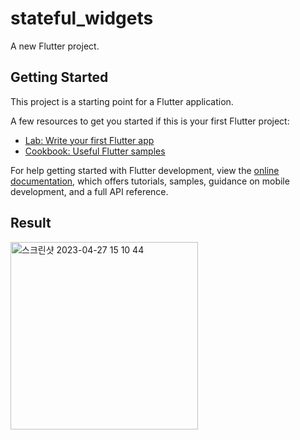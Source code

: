 # stateful_widgets

A new Flutter project.

## Getting Started

This project is a starting point for a Flutter application.

A few resources to get you started if this is your first Flutter project:

- [Lab: Write your first Flutter app](https://docs.flutter.dev/get-started/codelab)
- [Cookbook: Useful Flutter samples](https://docs.flutter.dev/cookbook)

For help getting started with Flutter development, view the
[online documentation](https://docs.flutter.dev/), which offers tutorials,
samples, guidance on mobile development, and a full API reference.

## Result

<img width="300" alt="스크린샷 2023-04-27 15 10 44" src="https://user-images.githubusercontent.com/75934088/234774552-1f76d03f-53b6-4d8c-a112-56ca95a83508.png">
